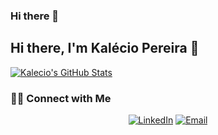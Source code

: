 ### Hi there 👋

<!--
**kalecio/kalecio** is a ✨ _special_ ✨ repository because its `README.md` (this file) appears on your GitHub profile.

Here are some ideas to get you started:

- 🔭 I’m currently working on ...
- 🌱 I’m currently learning ...
- 👯 I’m looking to collaborate on ...
- 🤔 I’m looking for help with ...
- 💬 Ask me about ...
- 📫 How to reach me: ...
- 😄 Pronouns: ...
- ⚡ Fun fact: ...
-->

## Hi there, I'm Kalécio Pereira 👋

<!--

### 👨🏻‍💻 About Me

- 🤔 &nbsp; Exploring new technologies and developing software solutions and quick hacks.
- 💼 &nbsp; Working as a DevOps Engineer at DNSFilter.
- 🌱 &nbsp; Learning more about Cloud Architecture, IaC and Sofware Development.

### 🛠 Tech Stack

- 💻 &nbsp; Docker | Ansible | Terraform | Kubernetes | Packer
- 🛢 &nbsp; Postgres | TimescaleDB
- 🔧 &nbsp; Git | Markdown
-->

[![Kalecio's GitHub Stats](https://github-readme-stats.vercel.app/api?username=kalecio&show_icons=true)](https://github.com/kalecio)

### 🤝🏻 Connect with Me

<p align="center">
<a href="https://www.linkedin.com/in/kalecio/"><img alt="LinkedIn" src="https://img.shields.io/badge/LinkedIn-Rafael%20Brito%20Gomes-blue?style=flat-square&logo=linkedin"></a>
<a href="mailto:me@gomex.me"><img alt="Email" src="https://img.shields.io/badge/LinkedIn-Kal%C3%A9cio%20Pereira-blue?style=flat-square&logo=linkedin"></a>
</p>

